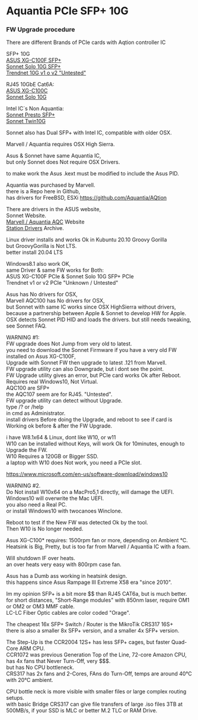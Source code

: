 # Aquantia PCIe SFP+ 10G </br>
### FW Upgrade procedure </br>

There are different Brands of PCIe cards with Aqtion controller IC

SFP+ 10G </br>
[ASUS XG-C100F SFP+](https://www.asus.com/Networking-IoT-Servers/Wired-Networking/All-series/XG-C100F/) </br>
[Sonnet Solo 10G SFP+](https://www.sonnettech.com/product/solo10g-sfp-pcie-card.html) </br>
[Trendnet 10G v1 o v2 "Untested"](https://www.trendnet.com/products/10g-sfp-pcie-adapter/10-gigabit-pcie-sfp-network-adapter-TEG-10GECSFP-v2) </br>

RJ45 10GbE Cat6A: </br>
[ASUS XG-C100C](https://www.asus.com/networking-iot-servers/wired-networking/all-series/xg-c100c/) </br>
[Sonnet Solo 10G](https://www.sonnettech.com/product/solo10g-pcie-card.html) </br>

Intel IC´s Non Aquantia: </br>
[Sonnet Presto SFP+](https://www.sonnettech.com/product/presto10gbesfp.html) </br>
[Sonnet Twin10G](https://www.sonnettech.com/product/presto10gbaset.html) </br>

Sonnet also has Dual SFP+ with Intel IC, compatible with older OSX. </br>

Marvell / Aquantia requires OSX High Sierra. </br>

Asus & Sonnet have same Aquantia IC, </br>
but only Sonnet does Not require OSX Drivers. </br>

to make work the Asus .kext must be modified to include the Asus PID. </br>

Aquantia was purchased by Marvell. </br>
there is a Repo here in Github, </br>
has drivers for FreeBSD, ESXi https://github.com/Aquantia/AQtion </br>

There are drivers in the ASUS website, </br>
Sonnet Website. </br>
[Marvell / Aquantia AQC](https://www.marvell.com/support/downloads.html) Website</br>
[Station Drivers](https://www.station-drivers.com/index.php/en-us/component/remository/Drivers/Marvell/LAN/AQC-107-108-100-113-114-115-...--and--AQN-107-108-100-.../lang,en-us/) Archive. </br>

Linux driver installs and works Ok in Kubuntu 20.10 Groovy Gorilla </br>
but GroovyGorilla is Not LTS. </br>
better install 20.04 LTS </br>

Windows8.1 also work OK, </br>
same Driver & same FW works for Both: </br>
ASUS XG-C100F PCIe & Sonnet Solo 10G SFP+ PCIe </br>
Trendnet v1 or v2 PCIe "Unknown / Untested" </br>

Asus has No drivers for OSX, </br>
Marvell AQC100 has No drivers for OSX, </br>
but Sonnet with same IC works since OSX HighSierra without drivers, </br>
because a partnership between Apple & Sonnet to develop HW for Apple. </br>
OSX detects Sonnet PID HID and loads the drivers.
but still needs tweaking, see Sonnet FAQ.

WARNING #1: </br>
FW upgrade does Not Jump from very old to latest. </br>
you need to download the Sonnet Firmware if you have a very old FW installed on Asus XG-C100F, </br>
Upgrade with Sonnet FW then upgrade to latest .121 from Marvell.  </br>
FW upgrade utility can also Downgrade, but i dont see the point. </br>
FW Upgrade utility gives an error, but PCIe card works Ok after Reboot. </br>
Requires real Windows10, Not Virtual. </br>
AQC100 are SFP+ </br>
the AQC107 seem are for RJ45. "Untested". </br>
FW upgrade utility can detect without Upgrade. </br>
type /? or /help </br>
in cmd as Administrator. </br>
install drivers Before doing the Upgrade, and reboot to see if card is Working ok before & after the FW Upgrade. </br>

i have W8.1x64 & Linux, dont like W10, or w11 </br>
W10 can be installed without Keys, will work Ok for 10minutes, enough to Upgrade the FW. </br>
W10 Requires a 120GB or Bigger SSD. </br>
a laptop with W10 does Not work, you need a PCIe slot. </br>

https://www.microsoft.com/en-us/software-download/windows10 </br>

WARNING #2. </br>
Do Not install W10x64 on a MacPro5,1 directly, will damage the UEFI. </br>
Windows10 will overwrite the Mac UEFI. </br>
you also need a Real PC. </br>
or install Windows10 with twocanoes Winclone. </br>

Reboot to test if the New FW was detected Ok by the tool. </br>
Then W10 is No longer needed. </br>


Asus XG-C100* requires: 1500rpm fan or more, depending on Ambient °C. </br>
Heatsink is Big, Pretty, but is too far from Marvell / Aquantia IC with a foam. </br>

Will shutdown IF over heats. </br>
an over heats very easy with 800rpm case fan. </br>

Asus has a Dumb ass working in heatsink design. </br>
this happens since Asus Rampage III Extreme X58 era "since 2010". </br>

Im my opinion SFP+ is a bit more $$ than RJ45 CAT6a, but is much better. </br>
for short distances, "Short-Range modules" with 850nm laser, require OM1 or OM2 or OM3 MMF cable. </br>
LC-LC Fiber Optic cables are color coded "Orage". </br>

The cheapest 16x SFP+ Switch / Router is the MikroTik CRS317 16S+ </br>
there is also a smaller 8x SFP+ version, and a smaller 4x SFP+ version. </br>

The Step-Up is the CCR2004 12S+ has less SFP+ cages, but faster Quad-Core ARM CPU. </br>
CCR1072 was previous Generation Top of the Line, 72-core Amazon CPU, has 4x fans that Never Turn-Off, very $$$. </br>
but has No CPU bottleneck. </br>
CRS317 has 2x fans and 2-Cores, FAns do Turn-Off, temps are around 40°C with 20°C ambient. </br>

CPU bottle neck is more visible with smaller files or large complex routing setups. </br>
with basic Bridge CRS317 can give file transfers of large .iso files 3TB at 500MB/s, if your SSD is MLC or better M.2 TLC or RAM Drive. </br>

